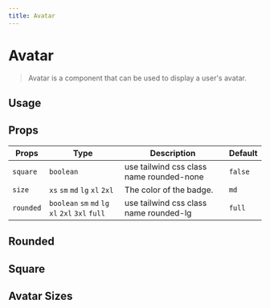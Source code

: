 ```yaml
---
title: Avatar
---
```


# Avatar

> Avatar is a component that can be used to display a user's avatar.

## Usage

<usage name="avatar"></usage>

## Props

| Props     | Type                                             | Description                              | Default |
| --------- | ------------------------------------------------ | ---------------------------------------- | ------- |
| `square`  | `boolean`                                        | use tailwind css class name rounded-none | `false` |
| `size`    | `xs` `sm` `md` `lg` `xl` `2xl`                   | The color of the badge.                  | `md`    |
| `rounded` | `boolean` `sm` `md` `lg` `xl` `2xl` `3xl` `full` | use tailwind css class name rounded-lg   | `full`  |

## Rounded

<code-preview code='<Avatar rounded />'>
</code-preview>

## Square

<code-preview code='<Avatar square />'>
</code-preview>

## Avatar Sizes

<code-preview code='<div className="flex w-max items-end gap-4">
      <Avatar size="xs" />
      <Avatar size="sm" />
      <Avatar size="md" />
      <Avatar size="lg" />
      <Avatar size="xl" />
      <Avatar size="2xl" />
    </div>'>
</code-preview>
